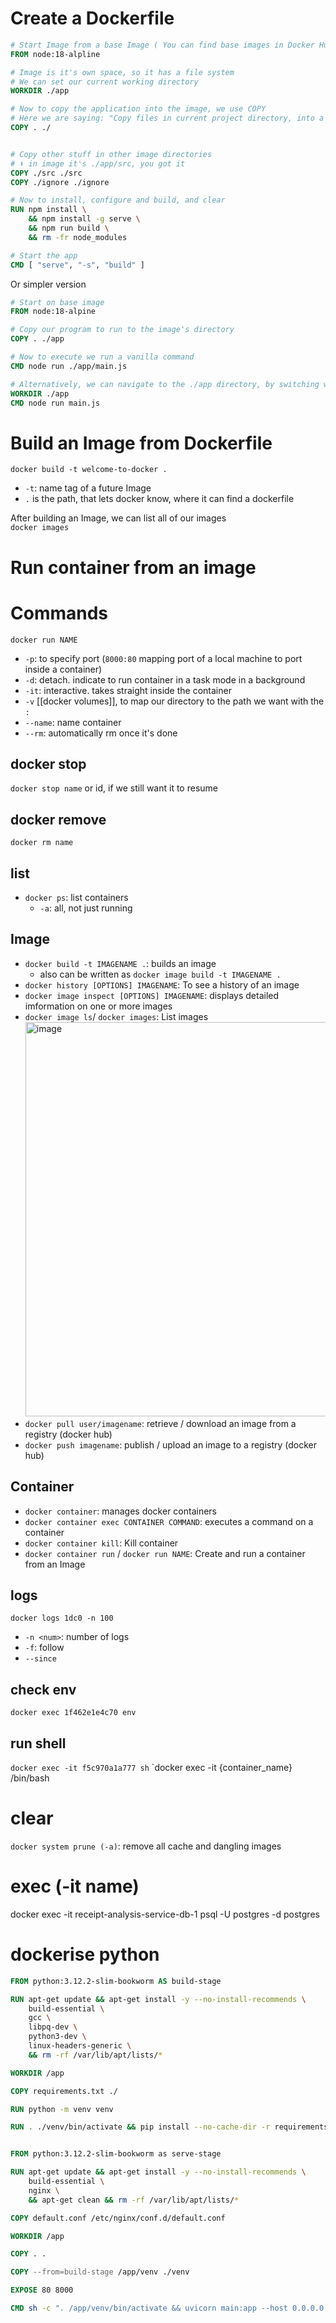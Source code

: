 # Create a Dockerfile
```Dockerfile
# Start Image from a base Image ( You can find base images in Docker Hub)
FROM node:18-alpline

# Image is it's own space, so it has a file system
# We can set our current working directory
WORKDIR ./app

# Now to copy the application into the image, we use COPY
# Here we are saying: "Copy files in current project directory, into a certain directory in that image
COPY . ./


# Copy other stuff in other image directories
# ⬇️ in image it's ./app/src, you got it
COPY ./src ./src 
COPY ./ignore ./ignore

# Now to install, configure and build, and clear
RUN npm install \
    && npm install -g serve \
    && npm run build \
    && rm -fr node_modules

# Start the app
CMD [ "serve", "-s", "build" ]

```

Or simpler version

```Dockerfile
# Start on base image
FROM node:18-alpine

# Copy our program to run to the image's directory
COPY . ./app

# Now to execute we run a vanilla command
CMD node run ./app/main.js

# Alternatively, we can navigate to the ./app directory, by switching working directory (like cd (current working directory)
WORKDIR ./app
CMD node run main.js
```

# Build an Image from Dockerfile
`docker build -t welcome-to-docker .`
- `-t`: name tag of a future Image
- `.` is the path, that lets docker know, where it can find a dockerfile

After building an Image, we can list all of our images  
`docker images`


# Run container from an image


# Commands

`docker run NAME`
- `-p`: to specify port (`8000:80` mapping port of a local machine to port inside a container)
- `-d`: detach. indicate to run container in a task mode in a background
- `-it`: interactive. takes straight inside the container
- `-v` [[docker volumes]], to map our directory to the path we want with the `:`
- `--name`: name container
- `--rm`: automatically rm once it's done


## docker stop
`docker stop name` or id, if we still want it to resume

## docker remove
`docker rm name`

## list
- `docker ps`: list containers
	- `-a`: all, not just running

## Image
- `docker build -t IMAGENAME .`: builds an image
  - also can be written as `docker image build -t IMAGENAME .`
- `docker history [OPTIONS] IMAGENAME`: To see a history of an image
- `docker image inspect [OPTIONS] IMAGENAME`: displays detailed imformation on one or more images
- `docker image ls`/ `docker images`: List images
  <img width="631" alt="image" src="https://github.com/KidPudel/backend-notes/assets/63263301/a04f2b7e-ada6-4d6a-94f1-159a5e29bc43">
- `docker pull user/imagename`: retrieve / download an image from a registry (docker hub)
- `docker push imagename`: publish / upload an image to a registry (docker hub)

## Container
- `docker container`: manages docker containers
- `docker container exec CONTAINER COMMAND`: executes a command on a container
- `docker container kill`: Kill container
- `docker container run` / `docker run NAME`: Create and run a container from an Image


## logs
`docker logs 1dc0 -n 100`
- `-n <num>`: number of logs 
- `-f`: follow
- `--since`


## check env
`docker exec 1f462e1e4c70 env`


## run shell
`docker exec -it f5c970a1a777 sh`
`docker exec -it {container_name} /bin/bash

# clear
`docker system prune (-a)`: remove all cache and dangling images

# exec (-it name)
docker exec -it receipt-analysis-service-db-1 psql -U postgres -d postgres


# dockerise python
```Dockerfile
FROM python:3.12.2-slim-bookworm AS build-stage

RUN apt-get update && apt-get install -y --no-install-recommends \
    build-essential \
    gcc \
    libpq-dev \
    python3-dev \
    linux-headers-generic \
    && rm -rf /var/lib/apt/lists/*

WORKDIR /app

COPY requirements.txt ./

RUN python -m venv venv

RUN . ./venv/bin/activate && pip install --no-cache-dir -r requirements.txt


FROM python:3.12.2-slim-bookworm as serve-stage

RUN apt-get update && apt-get install -y --no-install-recommends \
    build-essential \
    nginx \
    && apt-get clean && rm -rf /var/lib/apt/lists/*

COPY default.conf /etc/nginx/conf.d/default.conf

WORKDIR /app

COPY . .

COPY --from=build-stage /app/venv ./venv

EXPOSE 80 8000

CMD sh -c ". /app/venv/bin/activate && uvicorn main:app --host 0.0.0.0 --port 8000 & nginx -g 'daemon off;'"

```



